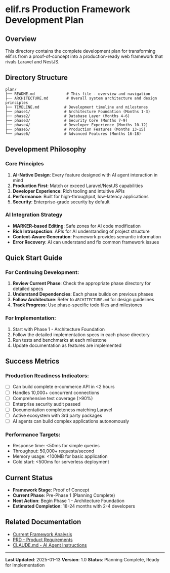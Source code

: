 # elif.rs Production Framework Development Plan

## Overview
This directory contains the complete development plan for transforming elif.rs from a proof-of-concept into a production-ready web framework that rivals Laravel and NestJS.

## Directory Structure
```
plan/
├── README.md              # This file - overview and navigation
├── ARCHITECTURE.md        # Overall system architecture and design principles
├── TIMELINE.md           # Development timeline and milestones
├── phase1/               # Architecture Foundation (Months 1-3)
├── phase2/               # Database Layer (Months 4-6)
├── phase3/               # Security Core (Months 7-9)
├── phase4/               # Developer Experience (Months 10-12)
├── phase5/               # Production Features (Months 13-15)
└── phase6/               # Advanced Features (Months 16-18)
```

## Development Philosophy

### Core Principles
1. **AI-Native Design**: Every feature designed with AI agent interaction in mind
2. **Production First**: Match or exceed Laravel/NestJS capabilities
3. **Developer Experience**: Rich tooling and intuitive APIs
4. **Performance**: Built for high-throughput, low-latency applications
5. **Security**: Enterprise-grade security by default

### AI Integration Strategy
- **MARKER-based Editing**: Safe zones for AI code modification
- **Rich Introspection**: APIs for AI understanding of project structure
- **Context-Aware Generation**: Framework provides semantic information
- **Error Recovery**: AI can understand and fix common framework issues

## Quick Start Guide

### For Continuing Development:
1. **Review Current Phase**: Check the appropriate phase directory for detailed specs
2. **Understand Dependencies**: Each phase builds on previous phases
3. **Follow Architecture**: Refer to `ARCHITECTURE.md` for design guidelines
4. **Track Progress**: Use phase-specific todo files and milestones

### For Implementation:
1. Start with Phase 1 - Architecture Foundation
2. Follow the detailed implementation specs in each phase directory
3. Run tests and benchmarks at each milestone
4. Update documentation as features are implemented

## Success Metrics

### Production Readiness Indicators:
- [ ] Can build complete e-commerce API in <2 hours
- [ ] Handles 10,000+ concurrent connections
- [ ] Comprehensive test coverage (>90%)
- [ ] Enterprise security audit passed
- [ ] Documentation completeness matching Laravel
- [ ] Active ecosystem with 3rd party packages
- [ ] AI agents can build complex applications autonomously

### Performance Targets:
- Response time: <50ms for simple queries
- Throughput: 50,000+ requests/second
- Memory usage: <100MB for basic application
- Cold start: <500ms for serverless deployment

## Current Status
- **Framework Stage**: Proof of Concept
- **Current Phase**: Pre-Phase 1 (Planning Complete)
- **Next Action**: Begin Phase 1 - Architecture Foundation
- **Estimated Completion**: 18-24 months with 2-4 developers

## Related Documentation
- [Current Framework Analysis](../README.md)
- [PRD - Product Requirements](../PRD.md)
- [CLAUDE.md - AI Agent Instructions](../CLAUDE.md)

---

**Last Updated**: 2025-01-13
**Version**: 1.0
**Status**: Planning Complete, Ready for Implementation